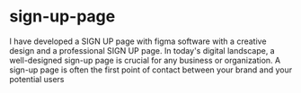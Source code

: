 # sign-up-page
I have developed a SIGN UP page with figma software with a creative design and a professional SIGN UP page.  In today's digital landscape, a well-designed sign-up page is crucial for any business or organization. A sign-up page is often the first point of contact between your brand and your potential users
